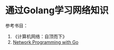 # 通过Golang学习网络知识

参考书目：
1. 《计算机网络：自顶而下》
2. [Network Programming with Go](https://ipfs.io/ipfs/QmfYeDhGH9bZzihBUDEQbCbTc5k5FZKURMUoUvfmc27BwL/applevelprotocols/simple_example.html)

